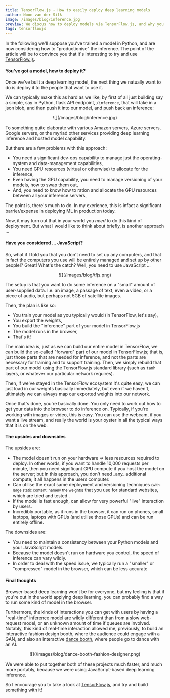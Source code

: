 ```yaml
---
title: TensorFlow.js - How to easily deploy deep learning models
author: Noon van der Silk
image: /images/blog/inference.jpg
preview: We discus how to deploy models via TensorFlow.js, and why you should strongly consider this as a great way to make your deep learning models available.
tags: tensorflowjs
---
```


In the following we'll suppose you've trained a model in Python, and are now
considering how to "productionise" the inference.  The point of the article
will be to convince you that it's interesting to try and use
[TensorFlow.js](https://js.tensorflow.org/).


#### You've got a model, how to deploy it?

Once we've built a deep learning model, the next thing we natually want to do
is deploy it to the people that want to use it. 

We can typically make this as hard as we like, by first of all just building
say a simple, say in Python, flask API endpoint, `/inference`, that will take
in a json blob, and then push it into our model, and push back an inference:

<center>
![](/images/blog/inference.jpg)
</center>

To something quite elaborate with various Amazon servers, Azure servers,
Google servers, or the myriad other services providing deep learning
inference and hosted model capability.

But there are a few problems with this approach:

<ul class="norml">
<li> You need a significant dev-ops capability to manage just the
   operating-system and data-management capabilities,
</li>
<li> You need GPU resources (virtual or otherwise) to allocate for the
   inference,
</li>
<li> Even having the GPU capability, you need to manage versioning
   of your models, how to swap them out,
</li>
<li> And, you need to know how to ration and allocate the GPU
   resources between all your inference servers,
</li>
</ul>

The point is, there's much to do. In my exerience, this is infact a
significant barrier/expense in deploying ML in production today.

Now, it may turn out that in your world you _need_ to do this kind of
deployment. But what I would like to think about briefly, is another approach
...


#### Have you considered ... JavaScript?


So, what if I told you that you don't need to set up any computers, and that
in fact the computers you use will be entirely managed and set up by other
people!? Great! What's the catch? Well, you need to use JavaScript ...

<center>
![](/images/blog/tfjs.png)
</center>

The setup is that you want to do some inference on a "small" amount of
user-supplied data. I.e. an image, a passage of text, even a video, or a piece
of audio, but perhaps not 5GB of satellite images.

Then, the plan is like so:

<ul class="normal">
  <li>You train your model as you typically would (in TensorFlow, let's say),</li>
  <li>You export the weights,</li>
  <li>You build the "inference" part of your model in TensorFlow.js</li>
  <li>The model runs in the browser,</li>
  <li>That's it!</li>
</ul>


The main idea is, just as we can build our entire model in TensorFlow, we can
build the so-called "forward" part of our model in TensorFlow.js; that is,
just those parts that are needed for inference, and not the parts are
necessary for training and to support training. Then, we simply rebuild that
part of our model using the TensorFlow.js standard library (such as `tanh`
layers, or whatever our particular network requires).

Then, if we've stayed in the TensorFlow ecosystem it's quite easy, we can just
load in our weights basically immediately, but even if we haven't, ultimately
we can always map our exported weights into our network.

Once that's done, you're basically done. You only need to work out how to get
your data into the browser to do inference on. Typically, if you're working
with images or video, this is easy. You can use the webcam, if you want a live
stream, and really the world is your oyster in all the typical ways that it is
on the web.

#### The upsides and downsides

The upsides are:

<ul class="normal">
<li> The model doesn't run on your hardware ⇒ less resources required to
deploy. In other words, if you want to handle 10,000 requests per minute, then you
need significant GPU compute if you host the model on the server; but in this
approach, you don't need _any_ additional compute; it all happens in the users
computer.</li>
<li> Can utilise the exact same deployment and versioning techniques
<small>(with large static content; namely the weights)</small> that you use
for standard websites, which are tried and tested .</li>
<li> If the model is fast enough, can allow for very powerful "live"
interaction by users. </li>
<li> Incredibly portable, as it runs in the browser, it can run on phones,
small laptops, laptops with GPUs (and utilise those GPUs) and can be run
entirely offline.
</li>
</ul>


The downsides are:

<ul class="normal">
<li> You need to maintain a consistency between your Python models and your
JavaScript models. </li>
<li> Because the model doesn't run on hardware you control, the speed
of inference can vary wildly.
</li>
<li> In order to deal with the speed issue, we typically run a
"smaller" or "compressed" model in the browser, which can be
less accurate</li>
</ul>


#### Final thoughts

Browser-based deep learning won't be for everyone, but my feeling is that if
you're out in the world applying deep learning, you can probably find a way to
run some kind of model in the browser.

Furthermore, the kinds of interactions you can get with users by having a
"real-time" inference model are wildly different than from a slow web-request
model, or an unknown amount of time if queues are involved. Notably, this kind
of real-time interaction allowed me, previously, to build an interactive
fashion design booth, where the audience could engage with a GAN, and also an
interactive [dance booth](https://github.com/silky/dance-booth), where people
go to dance with an AI.

<center>
![](/images/blog/dance-booth-fashion-designer.png)
</center>

We were able to put together both of these projects much faster, and much more
portably, because we were using JavaScript-based deep learning inference.

So I encourage you to take a look at
[TensorFlow.js](https://js.tensorflow.org/), and try and build something with
it!

